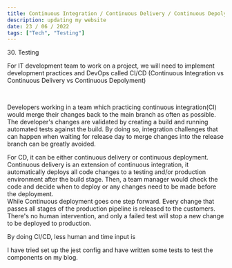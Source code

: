 ```yaml
---
title: Continuous Integration / Continuous Delivery / Continuous Depolyment
description: updating my website
date: 23 / 06 / 2022
tags: ["Tech", "Testing"]
---
```


<p>30. Testing</p>

<p> 
For IT development team to work on a project, we will need to implement development practices and DevOps called CI/CD (Continuous Integration vs Continuous Delivery vs Continuous Depolyment)
</p>
<br />
<p>
Developers working in a team which practicing continuous integration(CI) would merge their changes back to the main branch as often as possible. The developer's changes are validated by creating a build and running automated tests against the build. By doing so, integration challenges that can happen when waiting for release day to merge changes into the release branch can be greatly avoided.
</p>
<p>
For CD, it can be either continuous delivery or continuous deployment.
Continuous delivery is an extension of continuous integration, it automatically deploys all code changes to a testing and/or production environment after the build stage. Then, a team manager would check the code and decide when to deploy or any changes need to be made before the deployment.
<br/>
While Continuous deployment goes one step forward. Every change that passes all stages of the production pipeline is released to the customers. There's no human intervention, and only a failed test will stop a new change to be deployed to production.
</p>
<p>
By doing CI/CD, less human and time input is 
</p>
<p>
I have tried set up the jest config and have written some tests to test the components on my blog.
</p>

<img src="/Blog/20220622-1.png" alt="">
<img src="/Blog/20220622-2.png" alt="">
<img src="/Blog/20220622-3.png" alt="">

